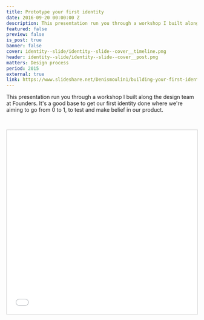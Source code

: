```yaml
---
title: Prototype your first identity
date: 2016-09-20 00:00:00 Z
description: This presentation run you through a workshop I built along the design team at Founders. It's a good base to get our first identity done where we're aiming to go from 0 to 1, to test and make belief in our product.
featured: false
preview: false
is_post: true
banner: false
cover: identity--slide/identity--slide--cover__timeline.png
header: identity--slide/identity--slide--cover__post.png
matters: Design process
period: 2015
external: true
link: https://www.slideshare.net/Denismoulin1/building-your-first-identity
---
```


This presentation run you through a workshop I built along the design team at Founders. It's a good base to get our first identity done where we're aiming to go from 0 to 1, to test and make belief in our product.

<iframe src="//www.slideshare.net/slideshow/embed_code/key/f7TIfMp4K2sOBg" width="595" height="485" frameborder="0" marginwidth="0" marginheight="0" scrolling="no" style="border:1px solid #CCC; border-width:1px; margin:30px auto; max-width: 100%;" allowfullscreen></iframe>
